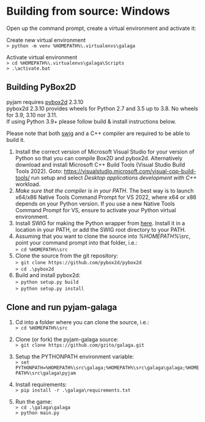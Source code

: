 # Building from source: Windows

Open up the command prompt, create a virtual environment and activate it:

Create new virtual environment  
`> python -m venv %HOMEPATH%\.virtualenvs\galaga`  

Activate virtual environment  
`> cd %HOMEPATH%\.virtualenvs\galaga\Scripts`  
`> .\activate.bat`  

## Building PyBox2D
pyjam requires [pybox2d](https://github.com/pybox2d/pybox2d) 2.3.10  
pybox2d 2.3.10 provides wheels for Python 2.7 and 3.5 up to 3.8. No wheels for 3.9, 3.10 nor 3.11.  
If using Python 3.9+ please follow build & install instructions below.

Please note that both [swig](https://www.swig.org/) and a C++ compiler are required to be able to build it. 

1. Install the correct version of Microsoft Visual Studio for your version of Python so that you can compile Box2D and pybox2d.
Alternatively download and install Microsoft C++ Build Tools (Visual Studio Build Tools 2022). Goto: https://visualstudio.microsoft.com/visual-cpp-build-tools/ 
run setup and select *Desktop applications development with C++* workload.
2. *Make sure that the compiler is in your PATH*. The best way is to launch x64/x86 Native Tools Command Prompt for VS 2022,
where x64 or x86 depends on your Python version. If you use a new Native Tools Command Prompt for VS, ensure to activate your Python virtual environment.   
3. Install SWIG for making the Python wrapper from [here](https://www.swig.org/download.html). Install it in a location in your PATH, or add the SWIG root directory to your PATH.    
4. Assuming that you want to clone the source into *%HOMEPATH%\src*, point your command prompt into that folder, i.e.:  
`> cd %HOMEPATH%\src`
5. Clone the source from the git repository:    
`> git clone https://github.com/pybox2d/pybox2d`  
`> cd .\pybox2d`
6. Build and install pybox2d:  
`> python setup.py build`  
`> python setup.py install`

## Clone and run pyjam-galaga

1. Cd into a folder where you can clone the source, i.e.:  
`> cd %HOMEPATH%\src`

2. Clone (or fork) the pyjam-galaga source:  
`> git clone https://github.com/gzito/galaga.git`

3. Setup the PYTHONPATH environment variable:  
`> set PYTHONPATH=%HOMEPATH%\src\galaga;%HOMEPATH%\src\galaga\galaga;%HOMEPATH%\src\galaga\pyjam`

4. Install requirements:  
`> pip install -r .\galaga\requirements.txt`

5. Run the game:  
`> cd .\galaga\galaga`  
`> python main.py`

